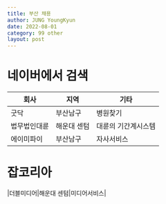 ```yaml
---
title: 부산 채용
author: JUNG YoungKyun
date: 2022-08-01
category: 99 other
layout: post
---
```


# 네이버에서 검색

|회사|지역|기타|
|---|---|---|
|굿닥|부산남구|병원찾기|
|법무법인대륜|해운대 센텀|대륜의 기간계시스템|
|에이미파이|부산남구|자사서비스|

# 잡코리아
|더블미디어|해운대 센텀|미디어서비스|